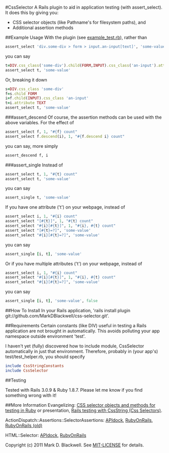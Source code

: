 #CssSelector
A Rails plugin to aid in application testing (with assert_select). It does this by giving you:

* CSS selector objects (like Pathname's for filesystem paths), and
* Additional assertion methods

##Example Usage
With the plugin (see [example_test.rb](test/standalone/example_test.rb)), rather than

```ruby
assert_select 'div.some-div > form > input.an-input[text]', 'some-value'
```

you can say

```ruby
t=DIV.css_class('some-div').child(FORM,INPUT).css_class('an-input').attribute TEXT
assert_select t, 'some-value'
```

Or, breaking it down

```ruby
s=DIV.css_class 'some-div'
f=s.child FORM
i=f.child(INPUT).css_class 'an-input'
t=i.attribute TEXT
assert_select t, 'some-value'
```

###assert_descend
Of course, the assertion methods can be used with the above variables. For the effect of

```ruby
assert_select f, 1, "#{f} count"
assert_select f.descend(i), 1, "#{f.descend i} count"
```

you can say, more simply

```ruby
assert_descend f, i
```

###assert_single
Instead of

```ruby
assert_select t, 1, "#{t} count"
assert_select t, 'some-value'
```

you can say

```ruby
assert_single t, 'some-value'
```

If you have one attribute ('t') on your webpage, instead of

```ruby
assert_select i, 1, "#{i} count"
assert_select "[#{t}]", 1, "#{t} count"
assert_select "#{i}[#{t}]", 1, "#{i}, #{t} count"
assert_select "[#{t}=?]", 'some-value'
assert_select "#{i}[#{t}=?]", 'some-value'
```

you can say

```ruby
assert_single [i, t], 'some-value'
```

Or if you have multiple attributes ('t') on your webpage, instead of

```ruby
assert_select i, 1, "#{i} count"
assert_select "#{i}[#{t}]", 1, "#{i}, #{t} count"
assert_select "#{i}[#{t}=?]", 'some-value'
```

you can say

```ruby
assert_single [i, t], 'some-value', false
```

##How To Install
In your Rails application, 'rails install plugin git://github.com/MarkDBlackwell/css-selector.git'.

##Requirements
Certain constants (like DIV) useful in testing a Rails application are not brought in automatically. This avoids polluting your app namespace outside environment 'test'.

I haven't yet (fully) discovered how to include module, CssSelector automatically in just that environment. Therefore, probably in (your app's) test/test_helper.rb, you should specify

```ruby
include CssStringConstants
include CssSelector
```

##Testing

Tested with Rails 3.0.9 & Ruby 1.8.7.
Please let me know if you find something wrong with it!

##More Information
Evangelizing: [CSS selector objects and methods for testing in Ruby](http://markdblackwell.blogspot.com/2011/08/css-selector-objects-and-methods-for.html) or presentation, [Rails testing with CssString (Css Selectors)](http://zymbelstern.com/mark/presentation/Rails-testing-with-CssString/sbook2.htm).

ActionDispatch::Assertions::SelectorAssertions: [APIdock](http://apidock.com/rails/ActionDispatch/Assertions/SelectorAssertions/), [RubyOnRails](http://api.rubyonrails.org/classes/ActionDispatch/Assertions/SelectorAssertions.html), [RubyOnRails (old)](http://rails.rubyonrails.org/classes/ActionController/Assertions/SelectorAssertions.html)

HTML::Selector: [APIdock](http://apidock.com/rails/HTML/Selector/), [RubyOnRails](http://api.rubyonrails.org/classes/HTML/Selector.html)

Copyright (c) 2011 Mark D. Blackwell. See [MIT-LICENSE](MIT-LICENSE) for details.
